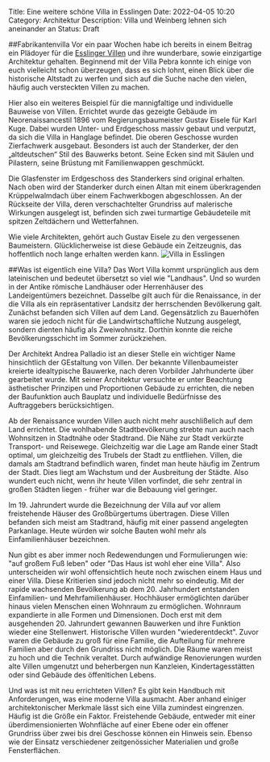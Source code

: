 Title: Eine weitere schöne Villa in Esslingen
Date: 2022-04-05 10:20
Category: Architektur
Description: Villa und Weinberg lehnen sich aneinander an
Status: Draft

##Fabrikantenvilla
Vor ein paar Wochen habe ich bereits in einem Beitrag ein Plädoyer für die [Esslinger Villen]({filename}/2022-03-31_VillaPebra.md) und ihre wunderbare, sowie einzigartige Architektur gehalten. Beginnend mit der Villa Pebra konnte ich einige von euch vielleicht schon überzeugen, dass es sich lohnt, einen Blick über die historische Altstadt zu werfen und sich auf die Suche nache den vielen, häufig auch versteckten Villen zu machen. 

Hier also ein weiteres Beispiel für die mannigfaltige und individuelle Bauweise von Villen. Errichtet wurde das gezeigte Gebäude im Neorenaissancestil 1896 vom Regierungsbaumeister Gustav Eisele für Karl Kuge. Dabei wurden Unter- und Erdgeschoss massiv gebaut und verputzt, da sich die Villa in Hanglage befindet. Die oberen Geschosse wurden Zierfachwerk ausgebaut. Besonders ist auch der Standerker, der den „altdeutschen“ Stil des Bauwerks betont. Seine Ecken sind mit Säulen und Pilastern, seine Brüstung mit Familienwappen geschmückt. 

Die Glasfenster im Erdgeschoss des Standerkers sind original erhalten. Nach oben wird der Standerker durch einen Altan mit einem überkragenden Krüppelwalmdach über einem Fachwerkbogen abgeschlossen. An der Rückseite der Villa, deren verschachtelter Grundriss auf malerische Wirkungen ausgelegt ist, befinden sich zwei turmartige Gebäudeteile mit spitzen Zeltdächern und Wetterfahnen. 

Wie viele Architekten, gehört auch Gustav Eisele zu den vergessenen Baumeistern. Glücklicherweise ist diese Gebäude ein Zeitzeugnis, das hoffentlich noch lange erhalten werden kann. 
![Villa in Esslingen]({static}/images/2022-04-01_FabrikantenvillaEsslingen/20220205_165751.jpg)

##Was ist eigentlich eine Villa?
Das Wort Villa kommt ursprünglich aus dem lateinischen und bedeutet übersetzt so viel wie "Landhaus". Und so wurden in der Antike römische Landhäuser oder Herrenhäuser des Landeigentümers bezeichnet. Dasselbe gilt auch für die Renaissance, in der die Villa als ein repräsentativer Landsitz der herrschenden Bevölkerung galt. Zunächst befanden sich Villen auf dem Land. Gegensätzlich zu Bauerhöfen waren sie jedoch nicht für die Landwirtschaftliche Nutzung ausgelegt, sondern dienten häufig als Zweiwohnsitz. Dorthin konnte die reiche Bevölkerungsschicht im Sommer zurückziehen. 

Der Architekt Andrea Palladio ist an dieser Stelle ein wichtiger Name hinsichtlich der GEstaltung von Villen. Der bekannte Villenbaumeister kreierte idealtypische Bauwerke, nach deren Vorbilder Jahrhunderte über gearbeitet wurde. Mit seiner Architektur versuchte er unter Beachtung ästhetischer Prinzipen und Proportionen Gebäude zu errichten, die neben der Baufunktion auch Bauplatz und individuelle Bedürfnisse des Auftraggebers berücksichtigen. 

Ab der Renaissance wurden Villen auch nicht mehr auschlißelich auf dem Land errichtet. Die wohlhabende Stadtbevölkerung strebte nun auch nach Wohnsitzen in Stadtnähe oder Stadtrand. Die Nähe zur Stadt verkürzte Transport- und Reisewege. Gleichzeitig war die Lage am Rande einer Stadt optimal, um gleichzeitig des Trubels der Stadt zu entfliehen. Villen, die damals am Stadtrand befindlich waren, findet man heute häufig im Zentrum der Stadt. Dies liegt am Wachstum und der Ausbreitung der Städte. Also wundert euch nicht, wenn ihr heute Villen vorfindet, die sehr zentral in großen Städten liegen - früher war die Bebauung viel geringer. 

Im 19. Jahrundert wurde die Bezeichnung der Villa auf vor allem freistehende Häuser des Großbürgertums übertragen. Diese Villen befanden sich meist am Stadtrand, häufig mit einer passend angelegten Parkanlage. Heute würden wir solche Bauten wohl mehr als Einfamilienhäuser bezeichnen. 

Nun gibt es aber immer noch Redewendungen und Formulierungen wie: "auf großem Fuß leben" oder "Das Haus ist wohl eher eine Villa". Also unterscheiden wir wohl offensichtlich heute noch zwischen einem Haus und einer Villa. Diese Kritierien sind jedoch nicht mehr so eindeutig. Mit der rapide wachsenden Bevölkerung ab dem 20. Jahrhundert entstanden Einfamilien- und Mehrfamilienhäuser. Hochhäuser ermöglichten darüber hinaus vielen Menschen einen Wohnraum zu ermöglichen. Wohnraum expandierte in alle Formen und Dimensionen. Doch erst mit dem ausgehenden 20. Jahrundert gewannen Bauwerken und ihre Funktion wieder eine Stellenwert. Historische Villen wurden "wiederentdeckt". Zuvor waren die Gebäude zu groß für eine Familie, die Aufteilung für mehrere Familien aber durch den Grundriss nicht möglich. Die Räume waren meist zu hoch und die Technik veraltet. Durch aufwändige Renovierungen wurden alte Villen umgenutzt und beherbergen nun Kanzleien, Kindertagesstätten oder sind Gebäude des öffenltichen Lebens. 

Und was ist mit neu errichteten Villen?
Es gibt kein Handbuch mit Anforderungen, was eine moderne Villa ausmacht. Aber anhand einiger architektonischer Merkmale lässt sich eine Villa zumindest eingrenzen. Häufig ist die Größe ein Faktor. Freistehende Gebäude, entweder mit einer überdimensionierten Wohnfläche auf einer Ebene oder ein offener Grundriss über zwei bis drei Geschosse können ein Hinweis sein. Ebenso wie der Einsatz verschiedener zeitgenössicher Materialien und große Fensterflächen. 